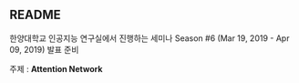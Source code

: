 ## README  
한양대학교 인공지능 연구실에서 진행하는 세미나  Season #6 (Mar 19, 2019 - Apr 09, 2019) 발표 준비  

주제 : **Attention Network** 

<!--stackedit_data:
eyJoaXN0b3J5IjpbMTg2MjE0NjQyMV19
-->